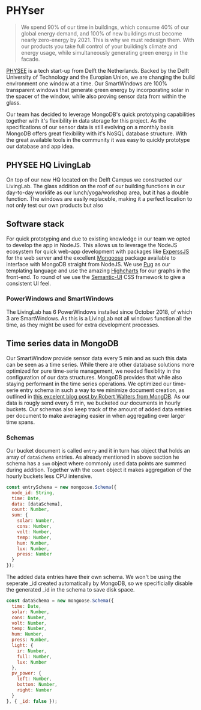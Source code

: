 # PHYser

>We spend 90% of our time in buildings, which consume 40% of our global energy demand, and 100% of new buildings must become nearly zero-energy by 2021. This is why we must redesign them. With our products you take full control of your building’s climate and energy usage, while simultaneously generating green energy in the facade.

[PHYSEE](https://www.physee.eu) is a tech start-up from Delft the Netherlands. Backed by the Delft University of Technology and the Europian Union, we are changing the build environment one window at a time. Our SmartWindows are 100% transparent windows that generate green energy by incorporating solar in the spacer of the window, while also proving sensor data from within the glass.

Our team has decided to leverage MongoDB's quick prototyping capabilities together with it's flexibility in data storage for this project. As the specifications of our sensor data is still evolving on a monthly basis MongoDB offers great flexibility with it's NoSQL database structure. With the great available tools in the community it was easy to quickly prototype our database and app idea.

## PHYSEE HQ LivingLab

On top of our new HQ located on the Delft Campus we constructed our LivingLab. The glass addition on the roof of our building functions in our day-to-day worklife as our lunch/yoga/workshop area, but it has a double function. The windows are easily replaceble, making it a perfect location to not only test our own products but also 

## Software stack

For quick prototyping and due to existing knowledge in our team we opted to develop the app in NodeJS. This allows us to leverage the NodeJS ecosystem for quick web-app development with packages like [ExperssJS](https://expressjs.com) for the web server and the excellent [Mongoose](https://mongoosejs.com) package available to interface with MongoDB straight from NodeJS. We use [Pug](https://pugjs.org/api/getting-started.html) as our templating language and use the amazing [Highcharts](https://www.highcharts.com) for our graphs in the front-end. To round of we use the [Semantic-UI](TODOLINKNEEDED) CSS framework to give a consistent UI feel.

### PowerWindows and SmartWindows

The LivingLab has 6 PowerWindows installed since October 2018, of which 3 are SmartWindows. As this is a LivingLab not all windows function all the time, as they might be used for extra development processes.

## Time series data in MongoDB

Our SmartWindow provide sensor data every 5 min and as such this data can be seen as a time series. While there are other database solutions more optimized for pure time-serie management, we needed flexiblity in the configuration of our data structures. MongoDB provides that while also staying performant in the time series operations. We optimized our time-serie entry schema in such a way to we minimize document creation, as outlined in [this excelent blog post by Robert Walters from MongDB](https://www.mongodb.com/blog/post/time-series-data-and-mongodb-part-2-schema-design-best-practices). As our data is rougly send every 5 min, we bucketed our documents in hourly buckets. Our schemas also keep track of the amount of added data entries per document to make averaging easier in when aggregating over larger time spans.

### Schemas

Our bucket document is called `entry` and it in turn has object that holds an array of `dataSchema` entries. As already mentioned in above section he schema has a `sum` object where commonly used data points are summed during addition. Together with the `count` object it makes aggregation of the hourly buckets less CPU intensive.

``` javascript
const entrySchema = new mongoose.Schema({
  node_id: String,
  time: Date,
  data: [dataSchema],
  count: Number,
  sum: {
    solar: Number,
    cons: Number,
    volt: Number,
    temp: Number,
    hum: Number,
    lux: Number,
    press: Number
  }
});
```

The added data entries have their own schema. We won't be using the seperate _id created automatically by MongoDB, so we specificially disable the generated _id in the schema to save disk space.

``` javascript
const dataSchema = new mongoose.Schema({
  time: Date,
  solar: Number,
  cons: Number,
  volt: Number,
  temp: Number,
  hum: Number,
  press: Number,
  light: {
    ir: Number,
    full: Number,
    lux: Number
  },
  pv_power: {
    left: Number,
    bottom: Number,
    right: Number
  }
}, { _id: false });
```
